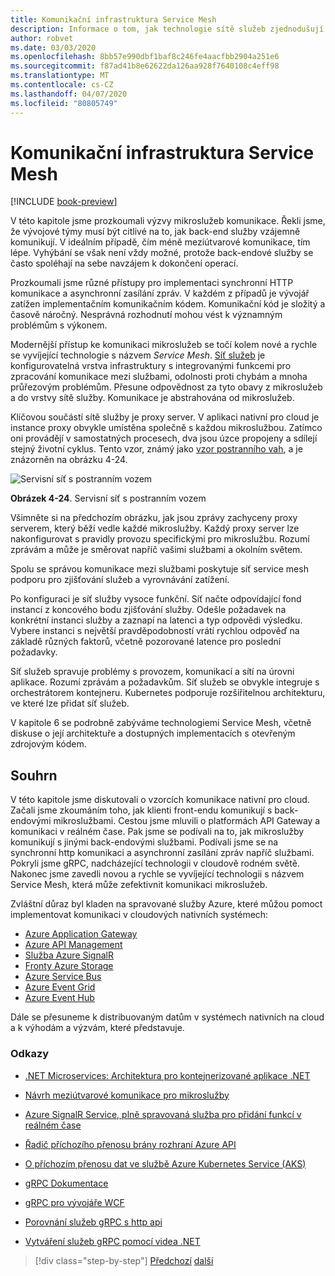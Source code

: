 ```yaml
---
title: Komunikační infrastruktura Service Mesh
description: Informace o tom, jak technologie sítě služeb zjednodušují komunikaci mikroslužeb nativní pro cloud
author: robvet
ms.date: 03/03/2020
ms.openlocfilehash: 8bb57e990dbf1baf8c246fe4aacfbb2904a251e6
ms.sourcegitcommit: f87ad41b8e62622da126aa928f7640108c4eff98
ms.translationtype: MT
ms.contentlocale: cs-CZ
ms.lasthandoff: 04/07/2020
ms.locfileid: "80805749"
---
```

# <a name="service-mesh-communication-infrastructure"></a>Komunikační infrastruktura Service Mesh

[!INCLUDE [book-preview](../../../includes/book-preview.md)]

V této kapitole jsme prozkoumali výzvy mikroslužeb komunikace. Řekli jsme, že vývojové týmy musí být citlivé na to, jak back-end služby vzájemně komunikují. V ideálním případě, čím méně meziútvarové komunikace, tím lépe. Vyhýbání se však není vždy možné, protože back-endové služby se často spoléhají na sebe navzájem k dokončení operací.

Prozkoumali jsme různé přístupy pro implementaci synchronní HTTP komunikace a asynchronní zasílání zpráv. V každém z případů je vývojář zatížen implementačním komunikačním kódem. Komunikační kód je složitý a časově náročný. Nesprávná rozhodnutí mohou vést k významným problémům s výkonem.

Modernější přístup ke komunikaci mikroslužeb se točí kolem nové a rychle se vyvíjející technologie s názvem *Service Mesh*. [Síť služeb](https://www.nginx.com/blog/what-is-a-service-mesh/) je konfigurovatelná vrstva infrastruktury s integrovanými funkcemi pro zpracování komunikace mezi službami, odolnosti proti chybám a mnoha průřezovým problémům. Přesune odpovědnost za tyto obavy z mikroslužeb a do vrstvy sítě služby. Komunikace je abstrahována od mikroslužeb.

Klíčovou součástí sítě služby je proxy server. V aplikaci nativní pro cloud je instance proxy obvykle umístěna společně s každou mikroslužbou. Zatímco oni provádějí v samostatných procesech, dva jsou úzce propojeny a sdílejí stejný životní cyklus. Tento vzor, známý jako [vzor postranního vah](https://docs.microsoft.com/azure/architecture/patterns/sidecar), a je znázorněn na obrázku 4-24.

![Servisní síť s postranním vozem](./media/service-mesh-with-side-car.png)

**Obrázek 4-24**. Servisní síť s postranním vozem

Všimněte si na předchozím obrázku, jak jsou zprávy zachyceny proxy serverem, který běží vedle každé mikroslužby. Každý proxy server lze nakonfigurovat s pravidly provozu specifickými pro mikroslužbu. Rozumí zprávám a může je směrovat napříč vašimi službami a okolním světem.

Spolu se správou komunikace mezi službami poskytuje síť service mesh podporu pro zjišťování služeb a vyrovnávání zatížení.

Po konfiguraci je síť služby vysoce funkční. Síť načte odpovídající fond instancí z koncového bodu zjišťování služby. Odešle požadavek na konkrétní instanci služby a zaznapí na latenci a typ odpovědi výsledku. Vybere instanci s největší pravděpodobností vrátí rychlou odpověď na základě různých faktorů, včetně pozorované latence pro poslední požadavky.

Síť služeb spravuje problémy s provozem, komunikací a sítí na úrovni aplikace. Rozumí zprávám a požadavkům. Síť služeb se obvykle integruje s orchestrátorem kontejneru. Kubernetes podporuje rozšiřitelnou architekturu, ve které lze přidat síť služeb.

V kapitole 6 se podrobně zabýváme technologiemi Service Mesh, včetně diskuse o její architektuře a dostupných implementacích s otevřeným zdrojovým kódem.

## <a name="summary"></a>Souhrn

V této kapitole jsme diskutovali o vzorcích komunikace nativní pro cloud. Začali jsme zkoumáním toho, jak klienti front-endu komunikují s back-endovými mikroslužbami. Cestou jsme mluvili o platformách API Gateway a komunikaci v reálném čase. Pak jsme se podívali na to, jak mikroslužby komunikují s jinými back-endovými službami. Podívali jsme se na synchronní http komunikaci a asynchronní zasílání zpráv napříč službami. Pokryli jsme gRPC, nadcházející technologii v cloudově rodném světě. Nakonec jsme zavedli novou a rychle se vyvíjející technologii s názvem Service Mesh, která může zefektivnit komunikaci mikroslužeb.

Zvláštní důraz byl kladen na spravované služby Azure, které můžou pomoct implementovat komunikaci v cloudových nativních systémech:

- [Azure Application Gateway](https://docs.microsoft.com/azure/application-gateway/overview)
- [Azure API Management](https://azure.microsoft.com/services/api-management/)
- [Služba Azure SignalR](https://azure.microsoft.com/services/signalr-service/)
- [Fronty Azure Storage](https://docs.microsoft.com/azure/storage/queues/storage-queues-introduction)
- [Azure Service Bus](https://docs.microsoft.com/azure/service-bus-messaging/service-bus-messaging-overview)
- [Azure Event Grid](https://docs.microsoft.com/azure/event-grid/overview)
- [Azure Event Hub](https://azure.microsoft.com/services/event-hubs/)

Dále se přesuneme k distribuovaným datům v systémech nativních na cloud a k výhodám a výzvám, které představuje.

### <a name="references"></a>Odkazy

- [.NET Microservices: Architektura pro kontejnerizované aplikace .NET](https://dotnet.microsoft.com/download/thank-you/microservices-architecture-ebook)

- [Návrh meziútvarové komunikace pro mikroslužby](https://docs.microsoft.com/azure/architecture/microservices/design/interservice-communication)

- [Azure SignalR Service, plně spravovaná služba pro přidání funkcí v reálném čase](https://azure.microsoft.com/blog/azure-signalr-service-a-fully-managed-service-to-add-real-time-functionality/)

- [Řadič příchozího přenosu brány rozhraní Azure API](https://azure.github.io/application-gateway-kubernetes-ingress/)

- [O příchozím přenosu dat ve službě Azure Kubernetes Service (AKS)](https://vincentlauzon.com/2018/10/10/about-ingress-in-azure-kubernetes-service-aks/)

- [gRPC Dokumentace](https://grpc.io/docs/guides/)

- [gRPC pro vývojáře WCF](https://docs.microsoft.com/dotnet/architecture/grpc-for-wcf-developers/)

- [Porovnání služeb gRPC s http api](https://docs.microsoft.com/aspnet/core/grpc/comparison?view=aspnetcore-3.0)

- [Vytváření služeb gRPC pomocí videa .NET](https://channel9.msdn.com/Shows/The-Cloud-Native-Show/Building-Microservices-with-gRPC-and-NET)

>[!div class="step-by-step"]
>[Předchozí](grpc.md)
>[další](database-per-microservice.md)
